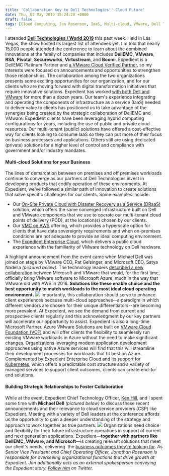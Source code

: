 ```yaml
---
title: 'Collaboration Key to Dell Technologies'' Cloud Future'
date: Thu, 02 May 2019 15:24:20 +0000
draft: false
tags: [Cloud Computing, Jon Rosenson, IaaS, Multi-cloud, VMware, Dell Technologies, Azure, VMware, Dell EMC, Dell Technologies World 2019, DellEMC, Microsoft, VMware Cloud on Azure, Michael Dell, Satya Nadella, Pat Gelsinger]
---
```


I attended [**Dell Technologies / World 2019**](https://www.delltechnologiesworld.com/index.htm) this past week. Held in Las Vegas, the show hosted its largest list of attendees yet. I'm told that nearly 15,000 people attended the conference to learn about the combined innovations at the family of companies that includes **DellEMC**, **VMware**, **RSA**, **Pivotal**, **Secureworks**, **Virtustream**, and **Boomi**. Expedient is a DellEMC Platinum Partner and [a VMware Cloud Verified Partner](https://www.expedient.com/blog/expedient-announces-vmware-cloud-verified-designation/), so my interests were focused on announcements and opportunities to strengthen those relationships. The collaboration among the two organizations presents some exciting opportunities for our organization, and for our clients who are moving forward with digital transformation initiatives that require innovative solutions. Expedient has worked [with both Dell and VMware](https://www.expedient.com/company/about/partners/) for more than a dozen years. Our team's experience integrating and operating the components of infrastructure as a service (IaaS) needed to deliver value to clients has positioned us to take advantage of the synergies being created by the strategic collaboration of DellEMC and VMware. Expedient clients have been leveraging hybrid computing configurations for years, including the use of public and private cloud resources. Our multi-tenant (public) solutions have offered a cost-effective way for clients looking to consume IaaS so they can put more of their focus on business processes and applications. Others still are using dedicated (private) solutions for a higher level of control and compliance with government and/or industry mandates.

#### Multi-cloud Solutions for your Business

The lines of demarcation between on premises and off premises workloads continue to converge as our partners at Dell Technologies invest in developing products that codify operation of these environments. At Expedient, we've followed a similar path of innovation to create solutions that solve specific challenges for our clients. Some examples include:

*   Our [On-Site Private Cloud with Disaster Recovery as a Service (DRaaS)](https://www.expedient.com/services/managed-services/disaster-recovery/#onsite) solution, which offers the same converged infrastructure built on Dell and VMware components that we use to operate our multi-tenant cloud points of delivery (POD), at the location(s) chosen by our clients.
*   Our [VMC on AWS](https://www.expedient.com/vmc-on-aws/) offering, which provides a hyperscale option for clients that have data sovereignty requirements and when on-premises conditions are not adequate to provide an ideal computing environment.
*   The [Expedient Enterprise Cloud](https://www.expedient.com/services/infrastructure-as-a-service/cloud/), which delivers a public cloud experience with the familiarity of VMware technology on Dell hardware.

A highlight announcement from the event came when Michael Dell was joined on stage by VMware CEO, Pat Gelsinger, and Microsoft CEO, Satya Nadella _(pictured below)_. The technology leaders [described a new collaboration](https://corporate.delltechnologies.com/en-us/newsroom/dell-technologies-and-microsoft-expand-partnership-to-help-customers-accelerate-their-digital-transformation.htm) between Microsoft and VMware that would, for the first time, officially bring VMware software to Microsoft Azure, much in the way that VMware did with AWS in 2016. **Solutions like these enable choice and the best opportunity to match workloads to the most ideal cloud operating environment.** ![](//www.expedient.com/wp-content/uploads/2019/05/IMG_4097-1024x768.jpg) Importantly, this collaboration should serve to enhance client experiences because multi-cloud approaches--a paradigm in which different vendors are chosen for their unique differentiators--are becoming more prevalent. At Expedient, we see the demand from current and prospective clients regularly and this acknowledgment by our key partners will accelerate our opportunity to assist. Expedient is also a long-time Microsoft Partner. Azure VMware Solutions are built on [VMware Cloud Foundation (VCF)](https://www.vmware.com/products/cloud-foundation.html) and will offer clients the flexibility to seamlessly run existing VMware workloads in Azure without the need to make significant changes. Organizations leveraging modern application development approaches using native Azure services will find that this will streamline their development processes for workloads that fit best on Azure. Complemented by Expedient Enterprise Cloud and [its support for Kubernetes](https://www.expedient.com/blog/deploy-kubernetes-clusters-alongside-virtual-machines-with-expedient-enterprise-cloud/), which offers a predictable cost structure and a variety of managed services to support client outcomes, clients can create end-to-end solutions.

#### Building Strategic Relationships to Foster Collaboration

While at the event, Expedient Chief Technology Officer, [Ken Hill](https://www.linkedin.com/in/ken-hill-073aa5/), and I spent some time with **Michael Dell** _(pictured below)_ to discuss these recent announcements and their relevance to cloud service providers (CSP) like Expedient. Meeting with a variety of Dell leaders at the conference affords us the opportunity to gain a deeper understanding of the strategy and approach to work together as true partners. ![](//www.expedient.com/wp-content/uploads/2019/05/IMG_4118-1008x1024.jpg) Organizations need choice and flexibility for their future infrastructure operations in support of current and next generation applications. Expedient—**together with partners like DellEMC, VMware, and Microsoft**—is creating relevant solutions that meet our client's needs, delivering  the [business outcomes they're looking for](https://www.expedient.com/company/about/outcomes/). _As Senior Vice President and Chief Operating Officer, Jonathan Rosenson is responsible for overseeing organizational functions that drive growth at Expedient. Jon additionally acts as an external spokesperson conveying the Expedient story. [Follow him](https://twitter.com/rosenson) on Twitter._
